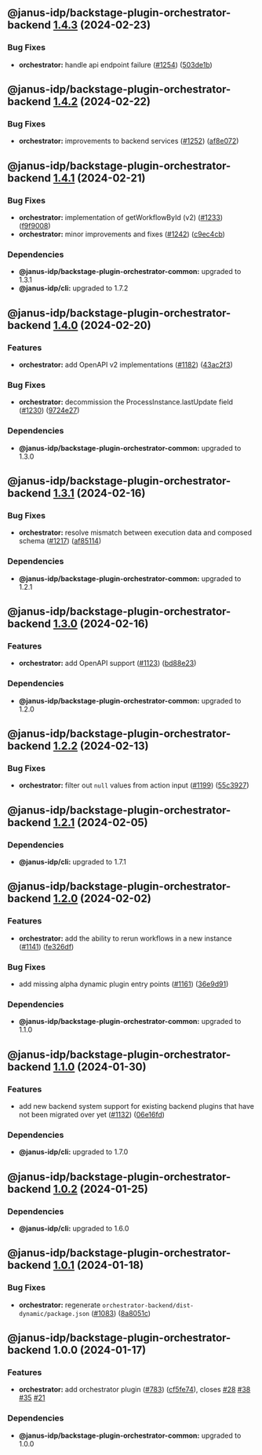 ## @janus-idp/backstage-plugin-orchestrator-backend [1.4.3](https://github.com/janus-idp/backstage-plugins/compare/@janus-idp/backstage-plugin-orchestrator-backend@1.4.2...@janus-idp/backstage-plugin-orchestrator-backend@1.4.3) (2024-02-23)


### Bug Fixes

* **orchestrator:** handle api endpoint failure ([#1254](https://github.com/janus-idp/backstage-plugins/issues/1254)) ([503de1b](https://github.com/janus-idp/backstage-plugins/commit/503de1b028e134cafb5a04045068768f30519409))

## @janus-idp/backstage-plugin-orchestrator-backend [1.4.2](https://github.com/janus-idp/backstage-plugins/compare/@janus-idp/backstage-plugin-orchestrator-backend@1.4.1...@janus-idp/backstage-plugin-orchestrator-backend@1.4.2) (2024-02-22)


### Bug Fixes

* **orchestrator:** improvements to backend services ([#1252](https://github.com/janus-idp/backstage-plugins/issues/1252)) ([af8e072](https://github.com/janus-idp/backstage-plugins/commit/af8e072f35bc033f5111207c87711c9c0f9ff386))

## @janus-idp/backstage-plugin-orchestrator-backend [1.4.1](https://github.com/janus-idp/backstage-plugins/compare/@janus-idp/backstage-plugin-orchestrator-backend@1.4.0...@janus-idp/backstage-plugin-orchestrator-backend@1.4.1) (2024-02-21)


### Bug Fixes

* **orchestrator:** implementation of getWorkflowById (v2) ([#1233](https://github.com/janus-idp/backstage-plugins/issues/1233)) ([f9f9008](https://github.com/janus-idp/backstage-plugins/commit/f9f9008d29f244c2ae6d688d3e2dc9b65b705e5b))
* **orchestrator:** minor improvements and fixes ([#1242](https://github.com/janus-idp/backstage-plugins/issues/1242)) ([c9ec4cb](https://github.com/janus-idp/backstage-plugins/commit/c9ec4cbe1847268e8068edc69c7937c5e133c315))



### Dependencies

* **@janus-idp/backstage-plugin-orchestrator-common:** upgraded to 1.3.1
* **@janus-idp/cli:** upgraded to 1.7.2

## @janus-idp/backstage-plugin-orchestrator-backend [1.4.0](https://github.com/janus-idp/backstage-plugins/compare/@janus-idp/backstage-plugin-orchestrator-backend@1.3.1...@janus-idp/backstage-plugin-orchestrator-backend@1.4.0) (2024-02-20)


### Features

* **orchestrator:** add OpenAPI v2 implementations ([#1182](https://github.com/janus-idp/backstage-plugins/issues/1182)) ([43ac2f3](https://github.com/janus-idp/backstage-plugins/commit/43ac2f3f492b5c977142a3cfd9868d5e193ceb02))


### Bug Fixes

* **orchestrator:** decommission the ProcessInstance.lastUpdate field ([#1230](https://github.com/janus-idp/backstage-plugins/issues/1230)) ([9724e27](https://github.com/janus-idp/backstage-plugins/commit/9724e27eaa84fe73d7724f28c86409681b7f79f8))



### Dependencies

* **@janus-idp/backstage-plugin-orchestrator-common:** upgraded to 1.3.0

## @janus-idp/backstage-plugin-orchestrator-backend [1.3.1](https://github.com/janus-idp/backstage-plugins/compare/@janus-idp/backstage-plugin-orchestrator-backend@1.3.0...@janus-idp/backstage-plugin-orchestrator-backend@1.3.1) (2024-02-16)


### Bug Fixes

* **orchestrator:** resolve mismatch between execution data and composed schema ([#1217](https://github.com/janus-idp/backstage-plugins/issues/1217)) ([af85114](https://github.com/janus-idp/backstage-plugins/commit/af851148935e1ed083709cac145520d7551de737))



### Dependencies

* **@janus-idp/backstage-plugin-orchestrator-common:** upgraded to 1.2.1

## @janus-idp/backstage-plugin-orchestrator-backend [1.3.0](https://github.com/janus-idp/backstage-plugins/compare/@janus-idp/backstage-plugin-orchestrator-backend@1.2.2...@janus-idp/backstage-plugin-orchestrator-backend@1.3.0) (2024-02-16)


### Features

* **orchestrator:** add OpenAPI support ([#1123](https://github.com/janus-idp/backstage-plugins/issues/1123)) ([bd88e23](https://github.com/janus-idp/backstage-plugins/commit/bd88e2304c93761ce6754985074f004a5a3c8c4b))



### Dependencies

* **@janus-idp/backstage-plugin-orchestrator-common:** upgraded to 1.2.0

## @janus-idp/backstage-plugin-orchestrator-backend [1.2.2](https://github.com/janus-idp/backstage-plugins/compare/@janus-idp/backstage-plugin-orchestrator-backend@1.2.1...@janus-idp/backstage-plugin-orchestrator-backend@1.2.2) (2024-02-13)


### Bug Fixes

* **orchestrator:** filter out `null` values from action input ([#1199](https://github.com/janus-idp/backstage-plugins/issues/1199)) ([55c3927](https://github.com/janus-idp/backstage-plugins/commit/55c3927fb5211e1ec78719fd38740eb29e481962))

## @janus-idp/backstage-plugin-orchestrator-backend [1.2.1](https://github.com/janus-idp/backstage-plugins/compare/@janus-idp/backstage-plugin-orchestrator-backend@1.2.0...@janus-idp/backstage-plugin-orchestrator-backend@1.2.1) (2024-02-05)



### Dependencies

* **@janus-idp/cli:** upgraded to 1.7.1

## @janus-idp/backstage-plugin-orchestrator-backend [1.2.0](https://github.com/janus-idp/backstage-plugins/compare/@janus-idp/backstage-plugin-orchestrator-backend@1.1.0...@janus-idp/backstage-plugin-orchestrator-backend@1.2.0) (2024-02-02)


### Features

* **orchestrator:** add the ability to rerun workflows in a new instance ([#1141](https://github.com/janus-idp/backstage-plugins/issues/1141)) ([fe326df](https://github.com/janus-idp/backstage-plugins/commit/fe326df569caa5a9e7b7ec809c1c371a2a936010))


### Bug Fixes

* add missing alpha  dynamic plugin entry points ([#1161](https://github.com/janus-idp/backstage-plugins/issues/1161)) ([36e9d91](https://github.com/janus-idp/backstage-plugins/commit/36e9d910b8f534fd9db2f8210c9aa7a24560f01d))



### Dependencies

* **@janus-idp/backstage-plugin-orchestrator-common:** upgraded to 1.1.0

## @janus-idp/backstage-plugin-orchestrator-backend [1.1.0](https://github.com/janus-idp/backstage-plugins/compare/@janus-idp/backstage-plugin-orchestrator-backend@1.0.2...@janus-idp/backstage-plugin-orchestrator-backend@1.1.0) (2024-01-30)


### Features

* add new backend system support for existing backend plugins that have not been migrated over yet ([#1132](https://github.com/janus-idp/backstage-plugins/issues/1132)) ([06e16fd](https://github.com/janus-idp/backstage-plugins/commit/06e16fdcf64257dd08297cb727445d9a8a23c522))



### Dependencies

* **@janus-idp/cli:** upgraded to 1.7.0

## @janus-idp/backstage-plugin-orchestrator-backend [1.0.2](https://github.com/janus-idp/backstage-plugins/compare/@janus-idp/backstage-plugin-orchestrator-backend@1.0.1...@janus-idp/backstage-plugin-orchestrator-backend@1.0.2) (2024-01-25)



### Dependencies

* **@janus-idp/cli:** upgraded to 1.6.0

## @janus-idp/backstage-plugin-orchestrator-backend [1.0.1](https://github.com/janus-idp/backstage-plugins/compare/@janus-idp/backstage-plugin-orchestrator-backend@1.0.0...@janus-idp/backstage-plugin-orchestrator-backend@1.0.1) (2024-01-18)


### Bug Fixes

* **orchestrator:** regenerate `orchestrator-backend/dist-dynamic/package.json` ([#1083](https://github.com/janus-idp/backstage-plugins/issues/1083)) ([8a8051c](https://github.com/janus-idp/backstage-plugins/commit/8a8051c5eded7bdd3e05d1532e8354709aaccb8b))

## @janus-idp/backstage-plugin-orchestrator-backend 1.0.0 (2024-01-17)


### Features

* **orchestrator:** add orchestrator plugin ([#783](https://github.com/janus-idp/backstage-plugins/issues/783)) ([cf5fe74](https://github.com/janus-idp/backstage-plugins/commit/cf5fe74db6992d9f51f5073bbcf20c8c346357a1)), closes [#28](https://github.com/janus-idp/backstage-plugins/issues/28) [#38](https://github.com/janus-idp/backstage-plugins/issues/38) [#35](https://github.com/janus-idp/backstage-plugins/issues/35) [#21](https://github.com/janus-idp/backstage-plugins/issues/21)



### Dependencies

* **@janus-idp/backstage-plugin-orchestrator-common:** upgraded to 1.0.0
